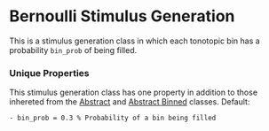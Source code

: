 # Bernoulli Stimulus Generation

This is a stimulus generation class in which each tonotopic bin has a probability `bin_prob` of being filled. 

### Unique Properties

This stimulus generation class has one property in addition to those inhereted from the [Abstract](../AbstractStimulusGenerationMethod) and [Abstract Binned](../AbstractBinnedStimulusGenerationMethod) classes. Default:

```
- bin_prob = 0.3 % Probability of a bin being filled
```